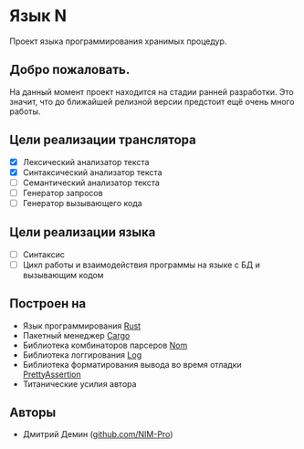 # Язык N

Проект языка программирования хранимых процедур.

## Добро пожаловать.

На данный момент проект находится на стадии ранней разработки.
Это значит, что до ближайшей релизной версии предстоит ещё очень много работы.

## Цели реализации транслятора

- [x] Лексический анализатор текста
- [x] Синтаксический анализатор текста
- [ ] Семантический анализатор текста
- [ ] Генератор запросов
- [ ] Генератор вызывающего кода

## Цели реализации языка

- [ ] Синтаксис
- [ ] Цикл работы и взаимодействия программы на языке с БД и вызывающим кодом

## Построен на

- Язык программирования [Rust]
- Пакетный менеджер [Cargo]
- Библиотека комбинаторов парсеров [Nom]
- Библиотека логгирования [Log]
- Библиотека форматирования вывода во время отладки [PrettyAssertion]
- Титанические усилия автора

## Авторы

- Дмитрий Демин ([github.com/NIM-Pro][NIM-Pro])

[Rust]: https://www.rust-lang.org
[Cargo]: https://crates.io
[Nom]: https://crates.io/crates/nom
[Log]: https://crates.io/crates/log
[PrettyAssertion]: https://crates.io/crates/pretty_assertions
[NIM-Pro]: https://github.com/NIM-Pro
